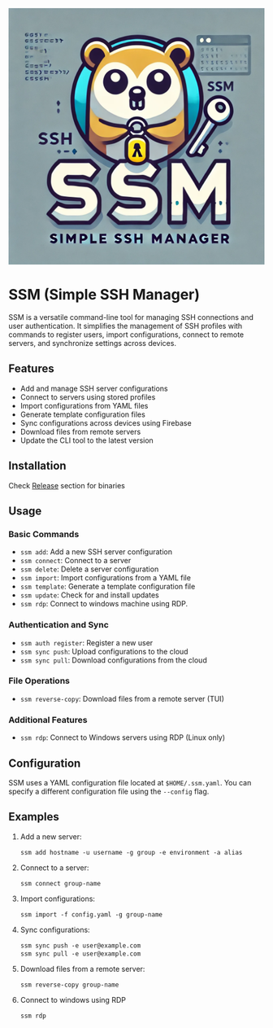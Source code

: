 ![ssm-logo](./ssm.webp)

# SSM (Simple SSH Manager)

SSM is a versatile command-line tool for managing SSH connections and user authentication. It simplifies the management of SSH profiles with commands to register users, import configurations, connect to remote servers, and synchronize settings across devices.

## Features

- Add and manage SSH server configurations
- Connect to servers using stored profiles
- Import configurations from YAML files
- Generate template configuration files
- Sync configurations across devices using Firebase
- Download files from remote servers
- Update the CLI tool to the latest version

## Installation

Check [Release](https://github.com/AshutoshPatole/ssm-v2/releases) section for binaries

## Usage

### Basic Commands

- `ssm add`: Add a new SSH server configuration
- `ssm connect`: Connect to a server
- `ssm delete`: Delete a server configuration
- `ssm import`: Import configurations from a YAML file
- `ssm template`: Generate a template configuration file
- `ssm update`: Check for and install updates
- `ssm rdp`: Connect to windows machine using RDP.

### Authentication and Sync

- `ssm auth register`: Register a new user
- `ssm sync push`: Upload configurations to the cloud
- `ssm sync pull`: Download configurations from the cloud

### File Operations

- `ssm reverse-copy`: Download files from a remote server (TUI)

### Additional Features

- `ssm rdp`: Connect to Windows servers using RDP (Linux only)

## Configuration

SSM uses a YAML configuration file located at `$HOME/.ssm.yaml`. You can specify a different configuration file using the `--config` flag.

## Examples

1. Add a new server:
   ```
   ssm add hostname -u username -g group -e environment -a alias
   ```

2. Connect to a server:
   ```
   ssm connect group-name
   ```

3. Import configurations:
   ```
   ssm import -f config.yaml -g group-name
   ```

4. Sync configurations:
   ```
   ssm sync push -e user@example.com
   ssm sync pull -e user@example.com
   ```

5. Download files from a remote server:
   ```
   ssm reverse-copy group-name
   ```
6. Connect to windows using RDP
    ```
    ssm rdp
    ```
